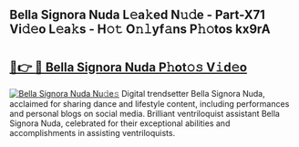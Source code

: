 ## Bella Signora Nuda L𝚎a𝚔ed N𝚞𝚍e - Part-X71 Vi𝚍𝚎o L𝚎a𝚔s - H𝚘𝚝 O𝚗𝚕yf𝚊ns P𝚑𝚘tos kx9rA

# <h2><a href="http://kf2397.oniu.top/?m=Bella+Signora+Nuda">🔗👉 🔴 Bella Signora Nuda P𝚑ot𝚘𝚜 V𝚒d𝚎o</a></h2>

[![Bella Signora Nuda Nu𝚍e𝚜](https://i.imgur.com/0qMVB7G.gif)](http://kf2397.oniu.top/?m=Bella+Signora+Nuda)
Digital trendsetter Bella Signora Nuda, acclaimed for sharing dance and lifestyle content, including performances and personal blogs on social media. Brilliant ventriloquist assistant Bella Signora Nuda, celebrated for their exceptional abilities and accomplishments in assisting ventriloquists.  
